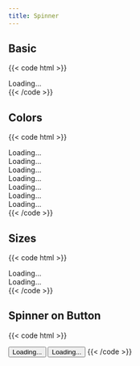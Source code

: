 ```yaml
---
title: Spinner
---
```


## Basic

{{< code html >}}

<div class="spinner" role="status">
  <span class="sr-only">Loading...</span>
</div>
{{< /code >}}

## Colors

{{< code html >}}

<div class="space-x-1">
  <div class="spinner text-primary" role="status">
    <span class="sr-only">Loading...</span>
  </div>
  <div class="spinner text-gray-500" role="status">
    <span class="sr-only">Loading...</span>
  </div>
  <div class="spinner text-red-700" role="status">
    <span class="sr-only">Loading...</span>
  </div>
  <div class="spinner text-green-700" role="status">
    <span class="sr-only">Loading...</span>
  </div>
  <div class="spinner text-yellow-700" role="status">
    <span class="sr-only">Loading...</span>
  </div>
  <div class="spinner text-gray-200" role="status">
    <span class="sr-only">Loading...</span>
  </div>
  <div class="spinner text-gray-900" role="status">
    <span class="sr-only">Loading...</span>
  </div>
</div>
{{< /code >}}

## Sizes

{{< code html >}}

<div class="space-x-2">
  <div class="spinner w-4 h-4" role="status">
    <span class="sr-only">Loading...</span>
  </div>
  <div class="spinner w-12 h-12" role="status">
    <span class="sr-only">Loading...</span>
  </div>
</div>
{{< /code >}}

## Spinner on Button

{{< code html >}}

<button class="btn btn-primary btn-loading">
  <span class="spinner w-4 h-4" role="status" aria-hidden="true"></span>
  <span class="sr-only">Loading...</span>
</button>
<button class="btn btn-outline-dark btn-loading">
  <span class="spinner w-4 h-4" role="status" aria-hidden="true"></span>
  <span class="pl-1">Loading...</span>
</button>
{{< /code >}}
